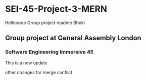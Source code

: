 # SEI-45-Project-3-MERN
Hellooooo
Group project readme
Bheki

## Group project at General Assembly London
### Software Engineering Immersive 45
This is a new update

other changes for merge conflict
